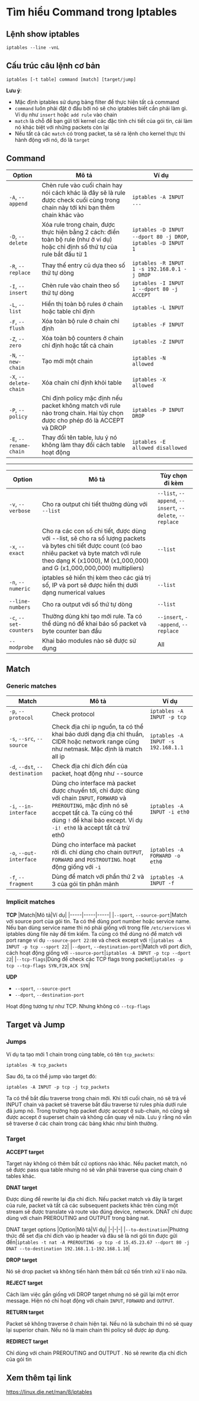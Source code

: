 # Tìm hiểu Command trong Iptables

## Lệnh show iptables
```
iptables --line -vnL
```

## Cấu trúc câu lệnh cơ bản
```
iptables [-t table] command [match] [target/jump]
```

**Lưu ý**:
- Mặc định iptables sử dụng bảng filter để thực hiện tất cả command
- `command` luôn phải đặt ở đầu bởi nó sẽ cho iptables biết cần phải làm gì. Ví dụ như `insert` hoặc `add rule` vào chain
- `match` là chỗ để bạn gửi tới kernel các đặc tính chi tiết của gói tin, cái làm nó khác biệt với những packets còn lại
- Nếu tất cả các `match` có trong packet, ta sẽ ra lệnh cho kernel thực thi hành động với nó, đó là `target`

## Command
|Option|Mô tả|Ví dụ|
|------|-----|-----|
|`-A`, `--append`|Chèn rule vào cuối chain hay nói cách khác là đây sẽ là rule được check cuối cùng trong chain này tới khi bạn thêm chain khác vào|`iptables -A INPUT ...`|
|`-D`, `--delete`|Xóa rule trong chain, được thực hiện bằng 2 cách: điền toàn bộ rule (như ở ví dụ) hoặc chỉ định số thứ tự của rule bắt đầu từ 1|`iptables -D INPUT --dport 80 -j DROP`, `iptables -D INPUT 1`|
|`-R`, `--replace`|Thay thế entry cũ dựa theo số thứ tự dòng|`iptables -R INPUT 1 -s 192.168.0.1 -j DROP`|
|`-I`, `--insert`|Chèn rule vào chain theo số thứ tự dòng|`iptables -I INPUT 1 --dport 80 -j ACCEPT`|
|`-L`, `--list`|Hiển thị toàn bộ rules ở chain hoặc table chỉ định|`iptables -L INPUT`|
|`-F`, `--flush`|Xóa toàn bộ rule ở chain chỉ định|`iptables -F INPUT`|
|`-Z`, `--zero`|Xóa toàn bộ counters ở chain chỉ định hoặc tất cả chain|`iptables -Z INPUT`|
|`-N`, `--new-chain`|Tạo mới một chain|`iptables -N allowed`|
|`-X`, `--delete-chain`|Xóa chain chỉ định khỏi table|`iptables -X allowed`|
|`-P`, `--policy`|Chỉ định policy mặc định nếu packet không match với rule nào trong chain. Hai tùy chọn được cho phép đó là ACCEPT và DROP|`iptables -P INPUT DROP`|
|`-E`, `--rename-chain`|Thay đổi tên table, lưu ý nó không làm thay đổi cách table hoạt động|`iptables -E allowed disallowed`|

----

|Option|Mô tả|Tùy chọn đi kèm|
|------|-----|---------------|
|`-v`, `--verbose`|Cho ra output chi tiết thường dùng với `--list`|`--list`, `--append`, `--insert`, `--delete`, `--replace`|
|`-x`, `--exact`|Cho ra các con số chi tiết, được dùng với --list, sẽ cho ra số lượng packets và bytes chi tiết được count (có bao nhiêu packet và byte match với rule theo dạng K (x1000), M (x1,000,000) and G (x1,000,000,000) multipliers)|`--list`|
|`-n`, `--numeric`|iptables sẽ hiển thị kèm theo các giá trị số, IP và port sẽ được hiển thị dưới dạng numerical values|`--list`|
|`--line-numbers`|Cho ra output với số thứ tự dòng|`--list`|
|`-c`, `--set-counters`|Thường dùng khi tạo mới rule. Ta có thể dùng nó để khai báo số packet và byte counter ban đầu|`--insert`, `--append`, `--replace`|
|`--modprobe`|Khai báo modules nào sẽ được sử dụng|All|

## Match

### Generic matches

|Match|Mô tả|Ví dụ|
|-----|-----|-----|
|`-p`, `--protocol`|Check protocol|`iptables -A INPUT -p tcp`|
|`-s`, `--src`, `--source`|Check địa chỉ ip nguồn, ta có thể khai báo dưới dạng địa chỉ thuần, CIDR hoặc network range cũng như netmask. Mặc định là match all ip|`iptables -A INPUT -s 192.168.1.1`|
|`-d`, `--dst`, `--destination`|Check địa chỉ đích đến của packet, hoạt động như --source||
|`-i`, `--in-interface`	|Dùng cho interface mà packet được chuyển tới, chỉ được dùng với chain `INPUT`, `FORWARD` và `PREROUTING`, mặc định nó sẽ accpet tất cả. Ta cũng có thể dùng `!` để khai báo except. Ví dụ `-i! eth0` là accept tất cả trừ eth0|`iptables -A INPUT -i eth0`|
|`-o`, `--out-interface`|Dùng cho interface mà packet rời đi. chỉ dùng cho chain `OUTPUT`, `FORWARD` and `POSTROUTING`. hoạt động giống với `-i`|`iptables -A FORWARD -o eth0`|
|`-f`, `--fragment`|Dùng để match với phần thứ 2 và 3 của gói tin phân mảnh|`iptables -A INPUT -f`|

### Implicit matches
**TCP**
|Match|Mô tả|Ví dụ|
|-----|-----|-----|
|`--sport`, `--source-port`|Match với source port của gói tin. Ta có thể dùng port number hoặc service name. Nếu bạn dùng service name thì nó phải giống với trong file `/etc/services` vì iptables dùng file này để tìm kiếm. Ta cũng có thể dùng nó để match với port range ví dụ `--source-port 22:80` và check except với `!`|`iptables -A INPUT -p tcp --sport 22`|
|`--dport`, `--destination-port`|Match với port đích, cách hoạt động giống với `--source-port`|`iptables -A INPUT -p tcp --dport 22`|
|`--tcp-flags`|Dùng để check các TCP flags trong packet|`iptables -p tcp --tcp-flags SYN,FIN,ACK SYN`|

**UDP**
- `--sport`, `--source-port`
- `--dport`, `--destination-port`

Hoạt động tương tự như TCP. Nhưng không có `--tcp-flags`

## Target và Jump

### Jumps
Ví dụ ta tạo mới 1 chain trong cùng table, có tên `tcp_packets`:
```
iptables -N tcp_packets
```

Sau đó, ta có thể jump vào target đó:
```
iptables -A INPUT -p tcp -j tcp_packets
```

Ta có thể bắt đầu traverse trong chain mới. Khi tới cuối chain, nó sẽ trả về INPUT chain và packet sẽ traverse bắt đầu traverse từ rules phía dưới rule đã jump nó. Trong trường hợp packet được accept ở sub-chain, nó cũng sẽ được accept ở superset chain và không cần quay về nữa. Lưu ý rằng nó vẫn sẽ traverse ở các chain trong các bảng khác như bình thường.

### Target
**ACCEPT target**

Target này không có thêm bất cứ options nào khác. Nếu packet match, nó sẽ được pass qua table nhưng nó sẽ vẫn phải traverse qua cùng chain ở tables khác.

**DNAT target**

Được dùng để rewrite lại địa chỉ đích. Nếu packet match và đây là target của rule, packet và tất cả các subsequent packets khác trên cùng một stream sẽ được translate và route vào đúng device, network. DNAT chỉ được dùng với chain PREROUTING and OUTPUT trong bảng nat.

DNAT target options
|Option|Mô tả|Ví dụ|
|-|-|-|
|`--to-destination`|Phương thức để set địa chỉ đích vào ip header và đâu sẽ là nơi gói tin được gửi đến|`iptables -t nat -A PREROUTING -p tcp -d 15.45.23.67 --dport 80 -j DNAT --to-destination 192.168.1.1-192.168.1.10`|

**DROP target**

Nó sẽ drop packet và không tiến hành thêm bất cứ tiến trình xử lí nào nữa.

**REJECT target**

Cách làm việc gần giống với DROP target nhưng nó sẽ gửi lại một error message. Hiện nó chỉ hoạt động với chain `INPUT`, `FORWARD` and `OUTPUT`.

**RETURN target**

Packet sẽ không traverse ở chain hiện tại. Nếu nó là subchain thì nó sẽ quay lại superior chain. Nếu nó là main chain thì policy sẽ được áp dụng.

**REDIRECT target**

Chỉ dùng với chain PREROUTING and OUTPUT . Nó sẽ rewrite địa chỉ đích của gói tin


## Xem thêm tại link
https://linux.die.net/man/8/iptables